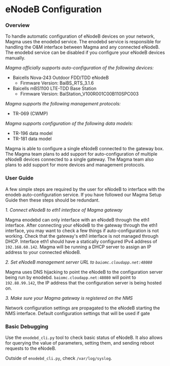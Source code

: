 # eNodeB Configuration

### Overview
To handle automatic configuration of eNodeB devices on your network, Magma 
uses the enodebd service. The enodebd service is responsible for handling
the O&M interface between Magma and any connected eNodeB. The enodebd service
can be disabled if you configure your eNodeB devices manually.

*Magma officially supports auto-configuration of the following devices:*
* Baicells Nova-243 Outdoor FDD/TDD eNodeB
  - Firmware Version: BaiBS_RTS_3.1.6
* Baicells mBS1100 LTE-TDD Base Station
  - Firmware Version: BaiStation_V100R001C00B110SPC003
  
*Magma supports the following management protocols:*
* TR-069 (CWMP)

*Magma supports configuration of the following data models:*
* TR-196 data model
* TR-181 data model

Magma is able to configure a single eNodeB connected to the gateway box.
The Magma team plans to add support for auto-configuration of multiple eNodeB
devices connected to a single gateway. The Magma team also plans to add
support for more devices and management protocols.

### User Guide
A few simple steps are required by the user for eNodeB to interface with the
enodeb auto-configuration service. If you have followed our Magma Setup Guide
then these steps should be redundant.

*1. Connect eNodeB to eth1 interface of Magma gateway*

Magma enodebd can only interface with an eNodeB through the eth1 interface.
After connecting your eNodeB to the gateway through the eth1 interface, you
may want to check a few things if auto-configuration is not working.
Check that the gateway's eth1 interface is not managed through DHCP.
Interface eth1 should have a statically configured IPv4 address of
`192.168.60.142`.
Magma will be running a DHCP server to assign an IP address to your connected
eNodeB.

*2. Set eNodeB management server URL to `baiomc.cloudapp.net:48080`*

Magma uses DNS hijacking to point the eNodeB to the configuration server
being run by enodebd. `baiomc.cloudapp.net:48080` will point to
`192.88.99.142`, the IP address that the configuration server is being hosted
on.

*3. Make sure your Magma gateway is registered on the NMS*

Network configuration settings are propagated to the eNodeB starting the NMS
interface. Default configuration settings that will be used if gate

### Basic Debugging
Use the `enodebd_cli.py` tool to check basic status of eNodeB. It also allows
for querying the value of parameters, setting them, and sending reboot requests
to the eNodeB.

Outside of `enodebd_cli.py`, check `/var/log/syslog`.
